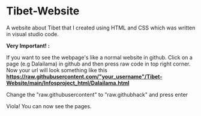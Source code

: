 # Tibet-Website
A website about Tibet that I created using HTML and CSS which was written in visual studio code.

<b>Very Important! : </b>

If you want to see the webpage's like a normal website in github. Click on a page (e.g Dalailama) in github and then press raw code in top right corner. Now your url will look something like this 
<b>https://raw.githubusercontent.com/"your_username"/Tibet-Website/main/Infosproject_html/Dalailama.html</b>

Change the "raw.githubusercontent" to "raw.githubhack" and press enter

Viola! You can now see the pages.
